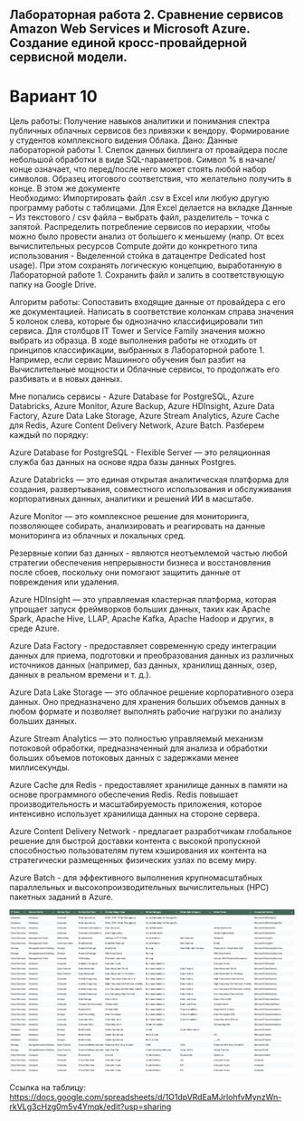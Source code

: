 ## Лабораторная работа 2. Сравнение сервисов Amazon Web Services и Microsoft Azure. Создание единой кросс-провайдерной сервисной модели.
# Вариант 10

Цель работы: Получение навыков аналитики и понимания спектра публичных облачных сервисов без привязки к вендору. Формирование у студентов комплексного видения Облака. 
Дано: 
Данные лабораторной работы 1.
Слепок данных биллинга от провайдера после небольшой обработки в виде SQL-параметров. Символ % в начале/конце означает, что перед/после него может стоять любой набор символов.
Образец итогового соответствия, что желательно получить в конце. В этом же документе  
Необходимо: 
Импортировать файл .csv в Excel или любую другую программу работы с таблицами. Для Excel делается на вкладке Данные – Из текстового / csv файла – выбрать файл, разделитель – точка с запятой.
Распределить потребление сервисов по иерархии, чтобы можно было провести анализ от большего к меньшему (напр. От всех вычислительных ресурсов Compute дойти до конкретного типа использования - Выделенной стойка в датацентре Dedicated host usage). При этом сохранять логическую концепцию, выработанную в Лабораторной работе 1. Сохранить файл и залить в соответствующую папку на Google Drive.

Алгоритм работы: Сопоставить входящие данные от провайдера с его же документацией. Написать в соответствие колонкам справа значения 5 колонок слева, которые бы однозначно классифицировали тип сервиса. Для столбцов IT Tower и Service Family значения можно выбрать из образца. В ходе выполнения работы не отходить от принципов классификации, выбранных в Лабораторной работе 1. Например, если сервис Машинного обучения был разбит на Вычислительные мощности и Облачные сервисы, то продолжать его разбивать и в новых данных.

Мне попались сервисы - Azure Database for PostgreSQL, Azure Databricks, Azure Monitor, Azure Backup, Azure HDInsight, Azure Data Factory, Azure Data Lake Storage, Azure Stream Analytics, Azure Cache для Redis, Azure Content Delivery Network, Azure Batch. Разберем каждый по порядку:

Azure Database for PostgreSQL - Flexible Server — это реляционная служба баз данных на основе 
ядра базы данных Postgres.

Azure Databricks — это единая открытая аналитическая платформа для создания, развертывания, 
совместного использования и обслуживания корпоративных данных, аналитики и решений ИИ в масштабе.

Azure Monitor — это комплексное решение для мониторинга, позволяющее собирать, анализировать 
и реагировать на данные мониторинга из облачных и локальных сред.

Резервные копии баз данных - являются неотъемлемой частью любой стратегии обеспечения непрерывности бизнеса 
и восстановления после сбоев, поскольку они помогают защитить данные от повреждения или удаления.

Azure HDInsight — это управляемая кластерная платформа, которая упрощает запуск фреймворков больших данных, 
таких как Apache Spark, Apache Hive, LLAP, Apache Kafka, Apache Hadoop и других, в среде Azure.

Azure Data Factory - предоставляет современную среду интеграции данных для приема, подготовки и 
преобразования данных из различных источников данных (например, баз данных, хранилищ данных, озер, 
данных в реальном времени и т. д.).

Azure Data Lake Storage — это облачное решение корпоративного озера данных. Оно предназначено для 
хранения больших объемов данных в любом формате и позволяет выполнять рабочие нагрузки по анализу 
больших данных.

Azure Stream Analytics — это полностью управляемый механизм потоковой обработки, предназначенный для 
анализа и обработки больших объемов потоковых данных с задержками менее миллисекунды.

Azure Cache для Redis - предоставляет хранилище данных в памяти на основе программного обеспечения Redis. 
Redis повышает производительность и масштабируемость приложения, которое интенсивно использует 
хранилища данных на стороне сервера.

Azure Content Delivery Network - предлагает разработчикам глобальное решение для быстрой доставки контента 
с высокой пропускной способностью пользователям путем кэширования их контента на стратегически 
размещенных физических узлах по всему миру.

Azure Batch -  для эффективного выполнения крупномасштабных параллельных и высокопроизводительных 
вычислительных (HPC) пакетных заданий в Azure.

![image](https://github.com/etherealSent/itmo-cloud-services-course/blob/main/clouds/lab2/image.png)

Ссылка на таблицу: https://docs.google.com/spreadsheets/d/1O1dpVRdEaMJrlohfvMynzWn-rkVLg3cHzg0m5v4Ymqk/edit?usp=sharing

